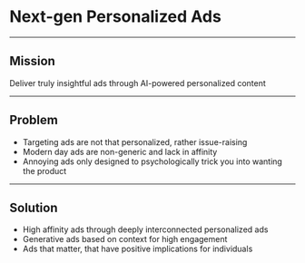 # Next-gen Personalized Ads

---

## Mission

Deliver truly insightful ads through AI-powered personalized content

---

## Problem

- Targeting ads are not that personalized, rather issue-raising
- Modern day ads are non-generic and lack in affinity
- Annoying ads only designed to psychologically trick you into wanting the product

---

## Solution

- High affinity ads through deeply interconnected personalized ads
- Generative ads based on context for high engagement
- Ads that matter, that have positive implications for individuals
